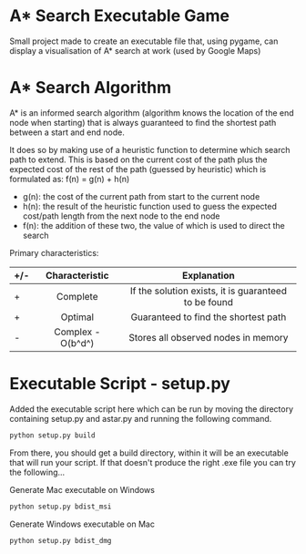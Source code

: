 # A* Search Executable Game
Small project made to create an executable file that, using pygame, can display a visualisation of A* search at work (used by Google Maps)


# A* Search  Algorithm
A* is an informed search algorithm (algorithm knows the location of the end node when starting) that is always guaranteed to find the shortest path between a start and end node.

It does so by making use of a heuristic function to determine which search path to extend. This is based on the current cost of the path plus the expected cost of the rest of the path (guessed by heuristic) which is formulated as: f(n) = g(n) + h(n)

- g(n): the cost of the current path from start to the current node
- h(n): the result of the heuristic function used to guess the expected cost/path length from the next node to the end node
- f(n): the addition of these two, the value of which is used to direct the search

Primary characteristics:

| +/-        | Characteristic           | Explanation  |
| ------------- |:-------------:| :-----:|
| +      |  Complete | If the solution exists, it is guaranteed to be found |
| +     | Optimal |   Guaranteed to find the shortest path |
| - | Complex - O(b^d^) |    Stores all observed nodes in memory |


# Executable Script - setup.py
Added the executable script here which can be run by moving the directory containing setup.py and astar.py and running the following command.
```bash
python setup.py build
```
From there, you should get a build directory, within it will be an executable that will run your script. If that doesn't produce the right .exe file you can try the following...

Generate Mac executable on Windows
```bash
python setup.py bdist_msi
```
Generate Windows executable on Mac
```bash
python setup.py bdist_dmg
```
